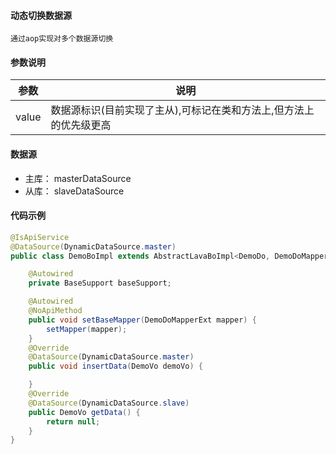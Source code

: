 #### 动态切换数据源
    通过aop实现对多个数据源切换
#### 参数说明
|参数 | 说明 |
| --- | --- |
| value | 数据源标识(目前实现了主从),可标记在类和方法上,但方法上的优先级更高|

#### 数据源
- 主库： masterDataSource
- 从库： slaveDataSource

#### 代码示例
```java
@IsApiService
@DataSource(DynamicDataSource.master)
public class DemoBoImpl extends AbstractLavaBoImpl<DemoDo, DemoDoMapperExt, DemoDoExample> implements DemoBo {

    @Autowired
    private BaseSupport baseSupport;

    @Autowired
    @NoApiMethod
    public void setBaseMapper(DemoDoMapperExt mapper) {
        setMapper(mapper);
    }
    @Override
    @DataSource(DynamicDataSource.master)
    public void insertData(DemoVo demoVo) {

    }
    @Override
    @DataSource(DynamicDataSource.slave)
    public DemoVo getData() {
        return null;
    }
}
```

